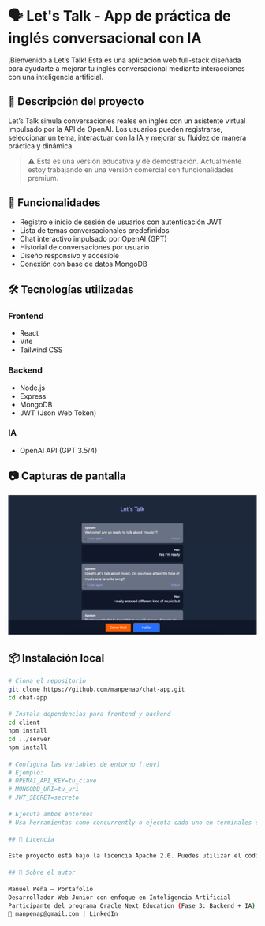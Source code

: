 # 🗣️ Let's Talk - App de práctica de inglés conversacional con IA

¡Bienvenido a Let’s Talk! Esta es una aplicación web full-stack diseñada para ayudarte a mejorar tu inglés conversacional mediante interacciones con una inteligencia artificial.

## 🌟 Descripción del proyecto

Let’s Talk simula conversaciones reales en inglés con un asistente virtual impulsado por la API de OpenAI. Los usuarios pueden registrarse, seleccionar un tema, interactuar con la IA y mejorar su fluidez de manera práctica y dinámica.

> ⚠️ Esta es una versión educativa y de demostración. Actualmente estoy trabajando en una versión comercial con funcionalidades premium.

## 🚀 Funcionalidades

- Registro e inicio de sesión de usuarios con autenticación JWT
- Lista de temas conversacionales predefinidos
- Chat interactivo impulsado por OpenAI (GPT)
- Historial de conversaciones por usuario
- Diseño responsivo y accesible
- Conexión con base de datos MongoDB

## 🛠️ Tecnologías utilizadas

### Frontend
- React
- Vite
- Tailwind CSS

### Backend
- Node.js
- Express
- MongoDB
- JWT (Json Web Token)

### IA
- OpenAI API (GPT 3.5/4)

## 📷 Capturas de pantalla

![Imagen del Chat](screenshots/chat-app.png)


## 📦 Instalación local

```bash
# Clona el repositorio
git clone https://github.com/manpenap/chat-app.git
cd chat-app

# Instala dependencias para frontend y backend
cd client
npm install
cd ../server
npm install

# Configura las variables de entorno (.env)
# Ejemplo:
# OPENAI_API_KEY=tu_clave
# MONGODB_URI=tu_uri
# JWT_SECRET=secreto

# Ejecuta ambos entornos
# Usa herramientas como concurrently o ejecuta cada uno en terminales separadas

## 📄 Licencia

Este proyecto está bajo la licencia Apache 2.0. Puedes utilizar el código con fines educativos y de aprendizaje. No está permitida su redistribución comercial sin autorización.

## 🙋 Sobre el autor

Manuel Peña – Portafolio
Desarrollador Web Junior con enfoque en Inteligencia Artificial
Participante del programa Oracle Next Education (Fase 3: Backend + IA)
📧 manpenap@gmail.com | LinkedIn

